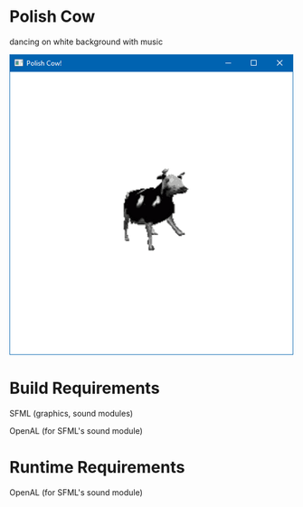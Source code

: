 # Polish Cow

dancing on white background with music

![screenshot](screenshot.png)

# Build Requirements
SFML (graphics, sound modules)

OpenAL (for SFML's sound module)

# Runtime Requirements
OpenAL (for SFML's sound module)
